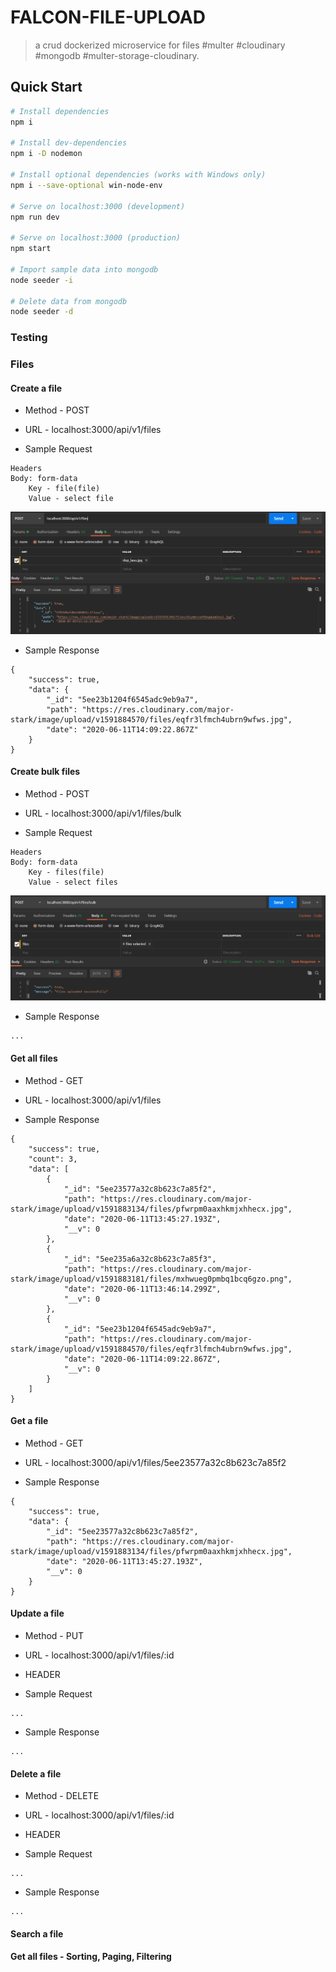 # FALCON-FILE-UPLOAD

> a crud dockerized microservice for files #multer #cloudinary #mongodb #multer-storage-cloudinary.

## Quick Start

```bash
# Install dependencies
npm i

# Install dev-dependencies
npm i -D nodemon

# Install optional dependencies (works with Windows only)
npm i --save-optional win-node-env

# Serve on localhost:3000 (development)
npm run dev

# Serve on localhost:3000 (production)
npm start

# Import sample data into mongodb
node seeder -i

# Delete data from mongodb
node seeder -d
```

### Testing

### Files

#### Create a file

* Method - POST

* URL - localhost:3000/api/v1/files

* Sample Request

```
Headers 
Body: form-data
    Key - file(file)
    Value - select file
```

![Create a file screenshot](create_a_file.PNG)

* Sample Response

```
{
    "success": true,
    "data": {
        "_id": "5ee23b1204f6545adc9eb9a7",
        "path": "https://res.cloudinary.com/major-stark/image/upload/v1591884570/files/eqfr3lfmch4ubrn9wfws.jpg",
        "date": "2020-06-11T14:09:22.867Z"
    }
}
```

#### Create bulk files

* Method - POST

* URL - localhost:3000/api/v1/files/bulk

* Sample Request

```
Headers 
Body: form-data
    Key - files(file)
    Value - select files
```

![Create bulk files screenshot](create_bulk_files.PNG)

* Sample Response

```
...
```

#### Get all files

* Method - GET

* URL - localhost:3000/api/v1/files

* Sample Response

```
{
    "success": true,
    "count": 3,
    "data": [
        {
            "_id": "5ee23577a32c8b623c7a85f2",
            "path": "https://res.cloudinary.com/major-stark/image/upload/v1591883134/files/pfwrpm0aaxhkmjxhhecx.jpg",
            "date": "2020-06-11T13:45:27.193Z",
            "__v": 0
        },
        {
            "_id": "5ee235a6a32c8b623c7a85f3",
            "path": "https://res.cloudinary.com/major-stark/image/upload/v1591883181/files/mxhwueg0pmbq1bcq6gzo.png",
            "date": "2020-06-11T13:46:14.299Z",
            "__v": 0
        },
        {
            "_id": "5ee23b1204f6545adc9eb9a7",
            "path": "https://res.cloudinary.com/major-stark/image/upload/v1591884570/files/eqfr3lfmch4ubrn9wfws.jpg",
            "date": "2020-06-11T14:09:22.867Z",
            "__v": 0
        }
    ]
}
```

#### Get a file

* Method - GET

* URL - localhost:3000/api/v1/files/5ee23577a32c8b623c7a85f2

* Sample Response

```
{
    "success": true,
    "data": {
        "_id": "5ee23577a32c8b623c7a85f2",
        "path": "https://res.cloudinary.com/major-stark/image/upload/v1591883134/files/pfwrpm0aaxhkmjxhhecx.jpg",
        "date": "2020-06-11T13:45:27.193Z",
        "__v": 0
    }
}
```

#### Update a file

* Method - PUT

* URL - localhost:3000/api/v1/files/:id

* HEADER

* Sample Request

```
...
```

* Sample Response

```
...
```

#### Delete a file

* Method - DELETE

* URL - localhost:3000/api/v1/files/:id

* HEADER

* Sample Request

```
...
```

* Sample Response

```
...
```

#### Search a file

#### Get all files - Sorting, Paging, Filtering
